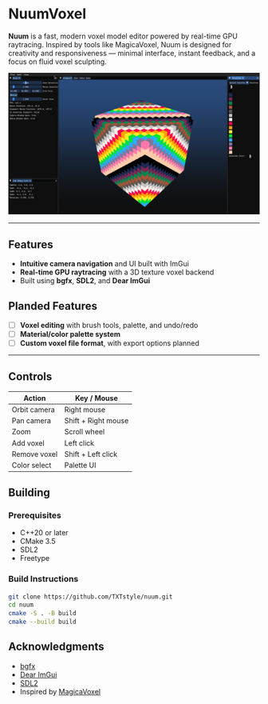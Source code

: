 # NuumVoxel

**Nuum** is a fast, modern voxel model editor powered by real-time GPU raytracing. Inspired by tools like MagicaVoxel, Nuum is designed for creativity and responsiveness — minimal interface, instant feedback, and a focus on fluid voxel sculpting.

![NuumVoxel](preview.png)

---

## Features

- **Intuitive camera navigation** and UI built with ImGui
- **Real-time GPU raytracing** with a 3D texture voxel backend
- Built using **bgfx**, **SDL2**, and **Dear ImGui**

## Planded Features

- [ ] **Voxel editing** with brush tools, palette, and undo/redo
- [ ] **Material/color palette system**
- [ ] **Custom voxel file format**, with export options planned

---

## Controls

| Action       | Key / Mouse        |
| ------------ | ------------------ |
| Orbit camera | Right mouse        |
| Pan camera   | Shift + Right mouse|
| Zoom         | Scroll wheel       |
| Add voxel    | Left click         |
| Remove voxel | Shift + Left click |
| Color select | Palette UI         |

## Building

### Prerequisites

- C++20 or later
- CMake 3.5
- SDL2
- Freetype

### Build Instructions

```bash
git clone https://github.com/TXTstyle/nuum.git
cd nuum
cmake -S . -B build
cmake --build build
```

## Acknowledgments

- [bgfx](https://github.com/bkaradzic/bgfx)
- [Dear ImGui](https://github.com/ocornut/imgui)
- [SDL2](https://www.libsdl.org/)
- Inspired by [MagicaVoxel](https://ephtracy.github.io/)

